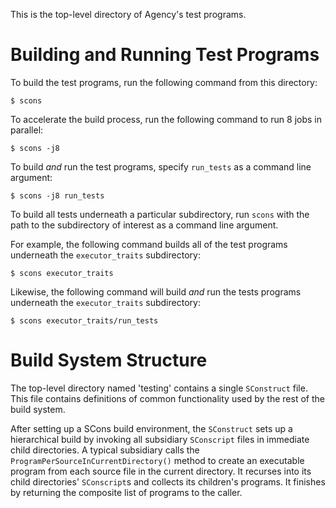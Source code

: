 This is the top-level directory of Agency's test programs.

# Building and Running Test Programs

To build the test programs, run the following command from this directory:

    $ scons

To accelerate the build process, run the following command to run 8 jobs in parallel:

    $ scons -j8

To build *and* run the test programs, specify `run_tests` as a command line argument:

    $ scons -j8 run_tests

To build all tests underneath a particular subdirectory, run `scons` with the path to the subdirectory of interest as a command line argument.

For example, the following command builds all of the test programs underneath the `executor_traits` subdirectory:

    $ scons executor_traits

Likewise, the following command will build *and* run the tests programs underneath the `executor_traits` subdirectory:

    $ scons executor_traits/run_tests

# Build System Structure

The top-level directory named 'testing' contains a single `SConstruct` file. This file contains definitions of common functionality used by the rest of the build system.

After setting up a SCons build environment, the `SConstruct` sets up a hierarchical build by invoking all subsidiary `SConscript` files in immediate child directories. A typical subsidiary
calls the `ProgramPerSourceInCurrentDirectory()` method to create an executable program from each source file in the current directory. It recurses into its child directories' `SConscript`s and collects its children's programs. It finishes by returning the composite list of programs to the caller.

